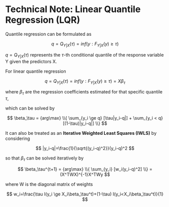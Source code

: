 # Technical Note: Linear Quantile Regression (LQR)

Quantile regression can be formulated as

$$ q=Q_{Y|X}(\tau)=inf(y:F_{Y|X}(y)\ge\tau) $$

$q=Q_{Y|X}(\tau)$ represents the $\tau$-th conditional quantile of the response variable Y given the predictors X.


For linear quantile regression

$$ q=Q_{Y|X}(\tau)=inf(y:F_{Y|X}(y)\ge\tau)=X\beta_\tau $$

where $\beta_\tau$ are the regression coefficients estimated for that specific quantile $\tau$,

which can be solved by

$$ \beta_\tau = {arg\max} \\{ \sum_{y_i \ge q} [\tau|y_i-q|] + \sum_{y_i < q} [(1-\tau)|y_i-q|] \\} $$


It can also be treated as an **Iterative Weighted Least Squares (IWLS)** by considering 

$$ |y_i-q|=\frac{1}{\sqrt{(y_i-q)^2}}(y_i-q)^2 $$

so that $\beta_\tau$ can be solved iteratively by

$$ \beta_\tau^{t+1} = {arg\max} \\{ \sum_{y_i} [w_i(y_i-q)^2] \\} = (X^TWX)^{-1}X^TWy $$

where W is the diagonal matrix of weights

$$ w_i=\frac{\tau I(y_i \ge X_i\beta_\tau^t)+(1-\tau) I(y_i<X_i\beta_\tau^t)}{1} $$

